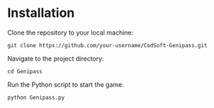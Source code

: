 #  Installation
Clone the repository to your local machine:
```
git clone https://github.com/your-username/CodSoft-Genipass.git
```
Navigate to the project directory:
```
cd Genipass
```
Run the Python script to start the game:
```
python Genipass.py
```
